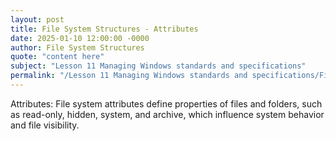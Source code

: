 ```yaml
---
layout: post
title: File System Structures - Attributes
date: 2025-01-10 12:00:00 -0000
author: File System Structures
quote: "content here"
subject: "Lesson 11 Managing Windows standards and specifications"
permalink: "/Lesson 11 Managing Windows standards and specifications/File System Structures/File System Structures - Attributes"
---
```


Attributes: File system attributes define properties of files and folders, such as read-only, hidden, system, and archive, which influence system behavior and file visibility.
